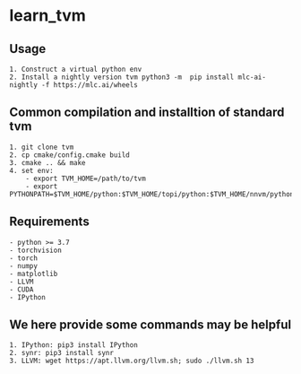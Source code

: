 # learn_tvm

## Usage   
    1. Construct a virtual python env 
    2. Install a nightly version tvm python3 -m  pip install mlc-ai-nightly -f https://mlc.ai/wheels

## Common compilation and installtion of standard tvm
    1. git clone tvm
    2. cp cmake/config.cmake build
    3. cmake .. && make
    4. set env:
        - export TVM_HOME=/path/to/tvm
        - export PYTHONPATH=$TVM_HOME/python:$TVM_HOME/topi/python:$TVM_HOME/nnvm/python:${PYTHONPATH}
    
## Requirements
    - python >= 3.7
    - torchvision
    - torch
    - numpy
    - matplotlib
    - LLVM
    - CUDA
    - IPython
    
## We here provide some commands may be helpful
    1. IPython: pip3 install IPython
    2. synr: pip3 install synr
    3. LLVM: wget https://apt.llvm.org/llvm.sh; sudo ./llvm.sh 13
